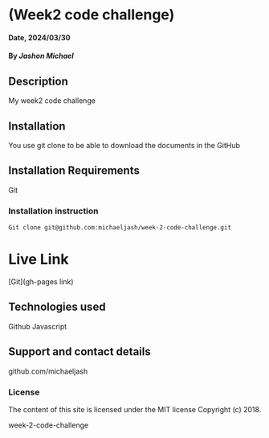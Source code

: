 # (Week2 code challenge)

#### Date, 2024/03/30

#### By *Jashon Michael*

## Description
My week2 code challenge

## Installation
You use git clone to be able to download the documents in the GitHub

## Installation Requirements
Git

### Installation instruction
```
Git clone git@github.com:michaeljash/week-2-code-challenge.git

```

# Live Link
[Git](gh-pages link)

## Technologies used
Github
Javascript

## Support and contact details
github.com/michaeljash

### License
The content of this site is licensed under the MIT license
Copyright (c) 2018.

week-2-code-challenge
